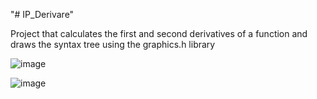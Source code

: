 "# IP_Derivare" 

Project that calculates the first and second derivatives of a function and draws the syntax tree using the graphics.h library


![image](https://github.com/user-attachments/assets/54109803-18b9-445e-b560-79ee1e48aa2d)


![image](https://github.com/user-attachments/assets/bc992ce4-4e3d-4cfc-9528-5aebaf96497c)


